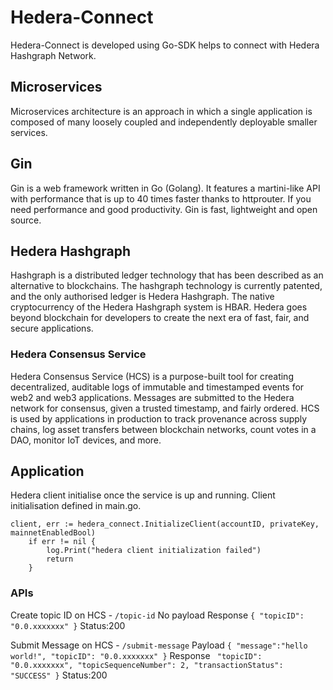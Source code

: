 # Hedera-Connect #

Hedera-Connect is developed using Go-SDK helps to connect with Hedera Hashgraph Network.
## Microservices ##
Microservices architecture is an approach in which a single application is composed of many loosely coupled and independently deployable smaller services.
## Gin ##
Gin is a web framework written in Go (Golang). It features a martini-like API with performance that is up to 40 times faster thanks to httprouter. If you need performance and good productivity. Gin is fast, lightweight and open source.
## Hedera Hashgraph ## 
Hashgraph is a distributed ledger technology that has been described as an alternative to blockchains. The hashgraph technology is currently patented, and the only authorised ledger is Hedera Hashgraph. The native cryptocurrency of the Hedera Hashgraph system is HBAR.
Hedera goes beyond blockchain for developers to create the next era of fast, fair, and secure applications.
### Hedera Consensus Service ###
Hedera Consensus Service (HCS) is a purpose-built tool for creating decentralized, auditable logs of immutable and timestamped events for web2 and web3 applications. Messages are submitted to the Hedera network for consensus, given a trusted timestamp, and fairly ordered. HCS is used by applications in production to track provenance across supply chains, log asset transfers between blockchain networks, count votes in a DAO, monitor IoT devices, and more.
## Application ##
Hedera client initialise once the service is up and running. Client initialisation defined in main.go. 
```
client, err := hedera_connect.InitializeClient(accountID, privateKey, mainnetEnabledBool)
	if err != nil {
		log.Print("hedera client initialization failed")
		return
	}
  ```
 ### APIs ###
 Create topic ID on HCS - ```/topic-id``` 
 No payload 
 Response ```{
	"topicID": "0.0.xxxxxxx"
}```
Status:200
 
 Submit Message on HCS - ```/submit-message```
 Payload ```{
	"message":"hello world!",
	"topicID": "0.0.xxxxxxx"
}```
Response ```
	"topicID": "0.0.xxxxxxx",
	"topicSequenceNumber": 2,
	"transactionStatus": "SUCCESS"
}```
Status:200
